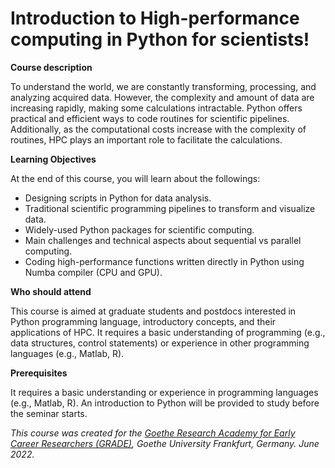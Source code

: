 # Introduction to High-performance computing in Python for scientists!


**Course description**

To understand the world, we are constantly transforming, processing, and analyzing acquired data. However, the complexity and amount of data are increasing rapidly, making some calculations intractable. Python offers practical and efficient ways to code routines for scientific pipelines. Additionally, as the computational costs increase with the complexity of routines, HPC plays an important role to facilitate the calculations.

**Learning Objectives**

At the end of this course, you will learn about the followings:

+ Designing scripts in Python for data analysis.
+ Traditional scientific programming pipelines to transform and visualize data.
+ Widely-used Python packages for scientific computing.
+ Main challenges and technical aspects about sequential vs parallel computing.
+ Coding high-performance functions written directly in Python using Numba compiler (CPU and GPU).

**Who should attend**

This course is aimed at graduate students and postdocs interested in Python programming language, introductory concepts, and their applications of HPC. It requires a basic understanding of programming (e.g., data structures, control statements) or experience in other programming languages (e.g., Matlab, R).

**Prerequisites**

It requires a basic understanding or experience in programming languages (e.g., Matlab, R). An introduction to Python will be provided to study before the seminar starts.


_This course was created for the [Goethe Research Academy for Early Career Researchers (GRADE)](https://www.goethe-university-frankfurt.de/), Goethe University Frankfurt, Germany. June 2022._
